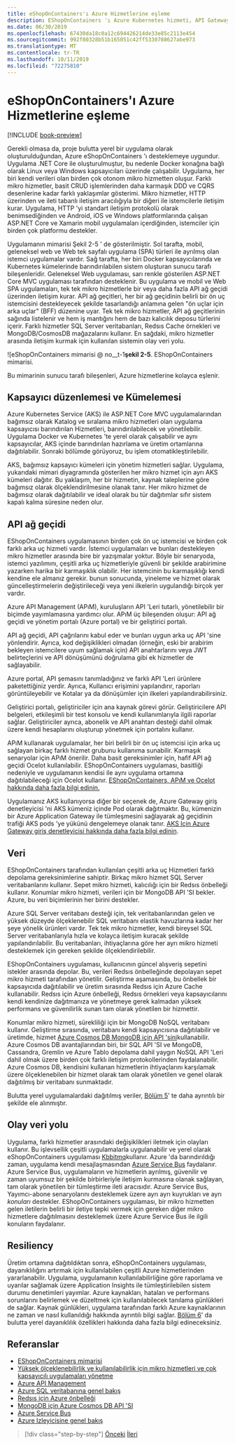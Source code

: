 ```yaml
---
title: eShopOnContainers'ı Azure Hizmetlerine eşleme
description: EShopOnContainers 'ı Azure Kubernetes hizmeti, API Gateway ve Azure Service Bus gibi Azure hizmetleriyle eşleme.
ms.date: 06/30/2019
ms.openlocfilehash: 67430da18c0a12c694426214de33e85c2113e454
ms.sourcegitcommit: 992f80328b51b165051c42ff5330788627abe973
ms.translationtype: MT
ms.contentlocale: tr-TR
ms.lasthandoff: 10/11/2019
ms.locfileid: "72275810"
---
```

# <a name="mapping-eshoponcontainers-to-azure-services"></a>eShopOnContainers'ı Azure Hizmetlerine eşleme

[!INCLUDE [book-preview](../../../includes/book-preview.md)]

Gerekli olmasa da, proje bulutta yerel bir uygulama olarak oluşturulduğundan, Azure eShopOnContainers 'ı desteklemeye uygundur. Uygulama .NET Core ile oluşturulmuştur, bu nedenle Docker konağına bağlı olarak Linux veya Windows kapsayıcıları üzerinde çalışabilir. Uygulama, her biri kendi verileri olan birden çok otonom mikro hizmetten oluşur. Farklı mikro hizmetler, basit CRUD işlemlerinden daha karmaşık DDD ve CQRS desenlerine kadar farklı yaklaşımlar gösterimi. Mikro hizmetler, HTTP üzerinden ve ileti tabanlı iletişim aracılığıyla bir diğeri ile istemcilerle iletişim kurar. Uygulama, HTTP 'yi standart iletişim protokolü olarak benimsediğinden ve Android, iOS ve Windows platformlarında çalışan ASP.NET Core ve Xamarin mobil uygulamaları içerdiğinden, istemciler için birden çok platformu destekler.

Uygulamanın mimarisi Şekil 2-5 ' de gösterilmiştir. Sol tarafta, mobil, geleneksel web ve Web tek sayfalı uygulama (SPA) türleri ile ayrılmış olan istemci uygulamalar vardır. Sağ tarafta, her biri Docker kapsayıcılarında ve Kubernetes kümelerinde barındırılabilen sistem oluşturan sunucu tarafı bileşenleridir. Geleneksel Web uygulaması, sarı renkle gösterilen ASP.NET Core MVC uygulaması tarafından desteklenir. Bu uygulama ve mobil ve Web SPA uygulamaları, tek tek mikro hizmetlerle bir veya daha fazla API ağ geçidi üzerinden iletişim kurar. API ağ geçitleri, her bir ağ geçidinin belirli bir ön uç istemcisini destekleyecek şekilde tasarlandığı anlamına gelen "ön uçlar için arka uçlar" (BFF) düzenine uyar. Tek tek mikro hizmetler, API ağ geçitlerinin sağında listelenir ve hem iş mantığını hem de bazı kalıcılık deposu türlerini içerir. Farklı hizmetler SQL Server veritabanları, Redsıs Cache örnekleri ve MongoDB/CosmosDB mağazalarını kullanır. En sağdaki, mikro hizmetler arasında iletişim kurmak için kullanılan sistemin olay veri yolu.

![eShopOnContainers mimarisi @ no__t-1**şekil 2-5**. EShopOnContainers mimarisi.

Bu mimarinin sunucu tarafı bileşenleri, Azure hizmetlerine kolayca eşlenir.

## <a name="container-orchestration-and-clustering"></a>Kapsayıcı düzenlemesi ve Kümelemesi

Azure Kubernetes Service (AKS) ile ASP.NET Core MVC uygulamalarından bağımsız olarak Katalog ve sıralama mikro hizmetleri olan uygulama kapsayıcısı barındırılan Hizmetleri, barındırılabilecek ve yönetilebilir. Uygulama Docker ve Kubernetes 'te yerel olarak çalışabilir ve aynı kapsayıcılar, AKS içinde barındırılan hazırlama ve üretim ortamlarına dağıtılabilir. Sonraki bölümde görüyoruz, bu işlem otomatikleştirilebilir.

AKS, bağımsız kapsayıcı kümeleri için yönetim hizmetleri sağlar. Uygulama, yukarıdaki mimari diyagramında gösterilen her mikro hizmet için ayrı AKS kümeleri dağıtır. Bu yaklaşım, her bir hizmetin, kaynak taleplerine göre bağımsız olarak ölçeklendirilmesine olanak tanır. Her mikro hizmet de bağımsız olarak dağıtılabilir ve ideal olarak bu tür dağıtımlar sıfır sistem kapalı kalma süresine neden olur.

## <a name="api-gateway"></a>API ağ geçidi

EShopOnContainers uygulamasının birden çok ön uç istemcisi ve birden çok farklı arka uç hizmeti vardır. İstemci uygulamaları ve bunları destekleyen mikro hizmetler arasında bire bir yazışmalar yoktur. Böyle bir senaryoda, istemci yazılımını, çeşitli arka uç hizmetleriyle güvenli bir şekilde arabirimine yazarken harika bir karmaşıklık olabilir. Her istemcinin bu karmaşıklığı kendi kendine ele almanız gerekir. bunun sonucunda, yineleme ve hizmet olarak güncelleştirmelerin değiştirileceği veya yeni ilkelerin uygulandığı birçok yer vardır.

Azure API Management (APıM), kuruluşların API 'Leri tutarlı, yönetilebilir bir biçimde yayımlamasına yardımcı olur. APıM üç bileşenden oluşur: API ağ geçidi ve yönetim portalı (Azure portal) ve bir geliştirici portalı.

API ağ geçidi, API çağrılarını kabul eder ve bunları uygun arka uç API 'sine yönlendirir. Ayrıca, kod değişiklikleri olmadan (örneğin, eski bir arabirim bekleyen istemcilere uyum sağlamak için) API anahtarlarını veya JWT belirteçlerini ve API dönüşümünü doğrulama gibi ek hizmetler de sağlayabilir.

Azure portal, API şemasını tanımladığınız ve farklı API 'Leri ürünlere paketettiğiniz yerdir. Ayrıca, Kullanıcı erişimini yapılandırır, raporları görüntüleyebilir ve Kotalar ya da dönüşümler için ilkeleri yapılandırabilirsiniz.

Geliştirici portalı, geliştiriciler için ana kaynak görevi görür. Geliştiricilere API belgeleri, etkileşimli bir test konsolu ve kendi kullanımlarıyla ilgili raporlar sağlar. Geliştiriciler ayrıca, abonelik ve API anahtarı desteği dahil olmak üzere kendi hesaplarını oluşturup yönetmek için portalını kullanır.

APıM kullanarak uygulamalar, her biri belirli bir ön uç istemcisi için arka uç sağlayan birkaç farklı hizmet grubunu kullanıma sunabilir. Karmaşık senaryolar için APıM önerilir. Daha basit gereksinimler için, hafif API ağ geçidi Ocelot kullanılabilir. EShopOnContainers uygulaması, basitliği nedeniyle ve uygulamanın kendisi ile aynı uygulama ortamına dağıtılabileceği için Ocelot kullanır. [EShopOnContainers, APıM ve Ocelot hakkında daha fazla bilgi edinin.](https://docs.microsoft.com/dotnet/architecture/microservices/architect-microservice-container-applications/direct-client-to-microservice-communication-versus-the-api-gateway-pattern#azure-api-management)

Uygulamanız AKS kullanıyorsa diğer bir seçenek de, Azure Gateway giriş denetleyicisi 'ni AKS kümeniz içinde Pod olarak dağıtmaktır. Bu, kümenizin bir Azure Application Gateway ile tümleşmesini sağlayarak ağ geçidinin trafiği AKS pods 'ye yükünü dengelemeye olanak tanır. [AKS Için Azure Gateway giriş denetleyicisi hakkında daha fazla bilgi edinin](https://github.com/Azure/application-gateway-kubernetes-ingress).

## <a name="data"></a>Veri

EShopOnContainers tarafından kullanılan çeşitli arka uç Hizmetleri farklı depolama gereksinimlerine sahiptir. Birkaç mikro hizmet SQL Server veritabanlarını kullanır. Sepet mikro hizmeti, kalıcılığı için bir Redsıs önbelleği kullanır. Konumlar mikro hizmeti, verileri için bir MongoDB API 'SI bekler. Azure, bu veri biçimlerinin her birini destekler.

Azure SQL Server veritabanı desteği için, tek veritabanlarından gelen ve yüksek düzeyde ölçeklenebilir SQL veritabanı elastik havuzlarına kadar her şeye yönelik ürünleri vardır. Tek tek mikro hizmetler, kendi bireysel SQL Server veritabanlarıyla hızla ve kolayca iletişim kuracak şekilde yapılandırılabilir. Bu veritabanları, ihtiyaçlarına göre her ayrı mikro hizmeti desteklemek için gereken şekilde ölçeklendirilebilir.

EShopOnContainers uygulaması, kullanıcının güncel alışveriş sepetini istekler arasında depolar. Bu, verileri Redsıs önbelleğinde depolayan sepet mikro hizmeti tarafından yönetilir. Geliştirme aşamasında, bu önbellek bir kapsayıcıda dağıtılabilir ve üretim sırasında Redsıs için Azure Cache kullanabilir. Redsıs için Azure önbelleği, Redsıs örnekleri veya kapsayıcılarını kendi kendinize dağıtmanıza ve yönetmeye gerek kalmadan yüksek performans ve güvenilirlik sunan tam olarak yönetilen bir hizmettir.

Konumlar mikro hizmeti, sürekliliği için bir MongoDB NoSQL veritabanı kullanır. Geliştirme sırasında, veritabanı kendi kapsayıcısına dağıtılabilir ve üretimde, hizmet [Azure Cosmos DB MongoDB için API 'sini](https://docs.microsoft.com/azure/cosmos-db/mongodb-introduction)kullanabilir. Azure Cosmos DB avantajlarından biri, bir SQL API 'SI ve MongoDB, Cassandra, Gremlin ve Azure Tablo depolama dahil yaygın NoSQL API 'Leri dahil olmak üzere birden çok farklı iletişim protokollerinden faydalanabilir. Azure Cosmos DB, kendisini kullanan hizmetlerin ihtiyaçlarını karşılamak üzere ölçeklenebilen bir hizmet olarak tam olarak yönetilen ve genel olarak dağıtılmış bir veritabanı sunmaktadır.

Bulutta yerel uygulamalardaki dağıtılmış veriler, [Bölüm 5](distributed-data.md)' te daha ayrıntılı bir şekilde ele alınmıştır.

## <a name="event-bus"></a>Olay veri yolu

Uygulama, farklı hizmetler arasındaki değişiklikleri iletmek için olayları kullanır. Bu işlevsellik çeşitli uygulamalarla uygulanabilir ve yerel olarak eShopOnContainers uygulaması [Kbbitmq](https://www.rabbitmq.com/)kullanır. Azure 'da barındırıldığı zaman, uygulama kendi mesajlaşmasından [Azure Service Bus](https://docs.microsoft.com/azure/service-bus/) faydalanır. Azure Service Bus, uygulamaların ve hizmetlerin ayrılmış, güvenilir ve zaman uyumsuz bir şekilde birbirleriyle iletişim kurmasına olanak sağlayan, tam olarak yönetilen bir tümleştirme ileti aracısıdır. Azure Service Bus, Yayımcı-abone senaryolarını desteklemek üzere ayrı ayrı kuyrukları ve ayrı *konuları* destekler. EShopOnContainers uygulaması, bir mikro hizmetten gelen iletilerin belirli bir iletiye tepki vermek için gereken diğer mikro hizmetlere dağıtılmasını desteklemek üzere Azure Service Bus ile ilgili konuların faydalanır.

## <a name="resiliency"></a>Resiliency

Üretim ortamına dağıtıldıktan sonra, eShopOnContainers uygulaması, dayanıklılığını artırmak için kullanılabilen çeşitli Azure hizmetlerinden yararlanabilir. Uygulama, uygulamanın kullanılabilirliğine göre raporlama ve uyarılar sağlamak üzere Application Insights ile tümleştirilebilen sistem durumu denetimleri yayımlar. Azure kaynakları, hataları ve performans sorunlarını belirlemek ve düzeltmek için kullanılabilecek tanılama günlükleri de sağlar. Kaynak günlükleri, uygulama tarafından farklı Azure kaynaklarının ne zaman ve nasıl kullanıldığı hakkında ayrıntılı bilgi sağlar. [Bölüm 6](resiliency.md)' da bulutta yerel dayanıklılık özellikleri hakkında daha fazla bilgi edineceksiniz.

## <a name="references"></a>Referanslar

- [EShopOnContainers mimarisi](https://github.com/dotnet-architecture/eShopOnContainers/wiki/Architecture)
- [Yüksek ölçeklenebilirlik ve kullanılabilirlik için mikro hizmetleri ve çok kapsayıcılı uygulamaları yönetme](https://docs.microsoft.com/dotnet/architecture/microservices/architect-microservice-container-applications/scalable-available-multi-container-microservice-applications)
- [Azure API Management](https://docs.microsoft.com/azure/api-management/api-management-key-concepts)
- [Azure SQL veritabanına genel bakış](https://docs.microsoft.com/azure/sql-database/sql-database-technical-overview)
- [Redsıs için Azure önbelleği](https://azure.microsoft.com/services/cache/)
- [MongoDB için Azure Cosmos DB API 'SI](https://docs.microsoft.com/azure/cosmos-db/mongodb-introduction)
- [Azure Service Bus](https://docs.microsoft.com/azure/service-bus-messaging/service-bus-messaging-overview)
- [Azure Izleyicisine genel bakış](https://docs.microsoft.com/azure/azure-monitor/overview)

>[!div class="step-by-step"]
>[Önceki](introduce-eshoponcontainers-reference-app.md)
>[İleri](deploy-eshoponcontainers-azure.md)
